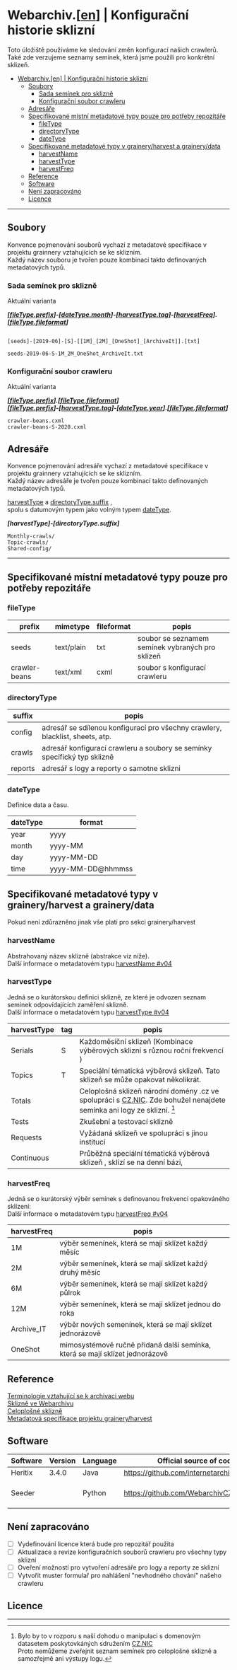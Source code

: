 # Webarchiv.[[en](README.en.md)] | Konfigurační historie sklizní

Toto úložiště používáme ke sledování změn konfigurací našich crawlerů.  
Také zde verzujeme seznamy semínek, která jsme použili pro konkrétní sklizeň.

- [Webarchiv.[en] | Konfigurační historie sklizní](#webarchiven--konfigurační-historie-sklizní)
  - [Soubory](#soubory)
    - [Sada semínek pro sklizně](#sada-semínek-pro-sklizně)
    - [Konfigurační soubor crawleru](#konfigurační-soubor-crawleru)
  - [Adresáře](#adresáře)
  - [Specifikované místní metadatové typy pouze pro potřeby repozitáře](#specifikované-místní-metadatové-typy-pouze-pro-potřeby-repozitáře)
    - [fileType](#filetype)
    - [directoryType](#directorytype)
    - [dateType](#datetype)
  - [Specifikované metadatové typy v grainery/harvest a grainery/data](#specifikované-metadatové-typy-v-graineryharvest-a-grainerydata)
    - [harvestName](#harvestname)
    - [harvestType](#harvesttype)
    - [harvestFreq](#harvestfreq)
  - [Reference](#reference)
  - [Software](#software)
  - [Není zapracováno](#není-zapracováno)
  - [Licence](#licence)

-------

## Soubory

Konvence pojmenování souborů vychazí z metadatové specifikace v projektu grainnery vztahujících se ke sklizním.  
Každý název souboru je tvořen pouze kombinací takto definovaných metadatových typů.

### Sada semínek pro sklizně

Aktuální varianta

***[[fileType.prefix](#filetype)]-[[dateType.month](#datetype)]-[[harvestType.tag](#harvesttype)]-[[harvestFreq](#harvestfreq)].[[fileType.fileformat](#filetype)]***

```

[seeds]-[2019-06]-[S]-[[1M]_[2M]_[OneShot]_[ArchiveIt]].[txt]

seeds-2019-06-S-1M_2M_OneShot_ArchiveIt.txt

```

### Konfigurační soubor crawleru

Aktuální varianta

***[[fileType.prefix](#filetype)].[[fileType.fileformat](#filetype)]***  
***[[fileType.prefix](#filetype)]-[[harvestType.tag](#harvesttype)]-[[dateType.year](#datetype)].[[fileType.fileformat](#filetype)]***

```
crawler-beans.cxml
crawler-beans-S-2020.cxml
```

## Adresáře

Konvence pojmenování adresáře vychazí z metadatové specifikace v projektu grainnery vztahujících se ke sklizním.  
Každý název adresáře je tvořen pouze kombinací takto definovaných metadatových typů.

[harvestType](#harvesttype) a [directoryType.suffix](#directorytype) ,  
spolu s datumovým typem jako volným typem [dateType](#datetype).

***[harvestType]-[directoryType.suffix]***

```
Monthly-crawls/
Topic-crawls/
Shared-config/
```

-------

## Specifikované místní metadatové typy pouze pro potřeby repozitáře

### fileType

| prefix        | mimetype   | fileformat | popis                                            |
|---------------|------------|------------|--------------------------------------------------|
| seeds         | text/plain | txt        | soubor se seznamem semínek vybraných pro sklizeň |
| crawler-beans | text/xml   | cxml       | soubor s konfigurací crawleru                    |

### directoryType

| suffix  | popis                                                                         |
|---------|-------------------------------------------------------------------------------|
| config  | adresář se sdílenou konfigurací pro všechny crawlery, blacklist, sheets, atp. |
| crawls  | adresář konfigurací crawleru a soubory se semínky specifický typ sklizně      |
| reports | adresář s logy a reporty o samotne sklizni                                    |

### dateType

Definice data a času.

| dateType | format            |
|----------|-------------------|
| year     | yyyy              |
| month    | yyyy-MM           |
| day      | yyyy-MM-DD        |
| time     | yyyy-MM-DD@hhmmss |

## Specifikované metadatové typy v grainery/harvest a grainery/data

Pokud není zdůrazněno jinak vše platí pro sekci grainery/harvest

### harvestName

Abstrahovaný název sklizně (abstrakce viz níže).  
Další informace o metadatovém typu [harvestName #v04](https://github.com/WebarchivCZ/grainery/wiki/Harvest#v04harvestnamefull)

### harvestType

Jedná se o kurátorskou definici sklizně, ze které je odvozen seznam semínek odpovídajících zaměření sklizně.  
Další informace o metadatovém typu [harvestType #v04](https://github.com/WebarchivCZ/grainery/wiki/Harvest#v04-harvesttype)

| harvestType | tag | popis                                                                                                                                    |
|-------------|-----|------------------------------------------------------------------------------------------------------------------------------------------|
| Serials     | S   | Každoměsíční sklizeň  (Kombinace výběrových sklizní s různou roční frekvencí )                                                           |
| Topics      | T   | Speciální tématická výběrová sklizeň. Tato sklizeň se může opakovat několikrát.                                                          |
| Totals      |     | Celoplošná sklizeň národní domény .cz ve spolupráci s [CZ.NIC](https://nic.cz/). Zde bohužel nenajdete semínka ani logy ze sklizní. [^1] |
| Tests       |     | Zkušební a testovací sklizně                                                                                                             |
| Requests    |     | Vyžádaná sklizeň ve spolupráci s jinou institucí                                                                                         |
| Continuous  |     | Průběžná speciální tématická výběrová sklizeň , sklízí se na denní bázi,                                                                 |

### harvestFreq

Jedná se o kurátorský výběr semínek s definovanou frekvencí opakováného sklízení:  
Další informace o metadatovém typu [harvestFreq #v04](https://github.com/WebarchivCZ/grainery/wiki/Harvest#v04-harvestsuffixharvestfreq)

| harvestFreq | popis                                                                        |
|-------------|------------------------------------------------------------------------------|
| 1M          | výběr semenínek, která se mají sklízet každý měsíc                           |
| 2M          | výběr semenínek, která se mají sklízet každý druhý měsíc                     |
| 6M          | výběr semenínek, která se mají sklízet každý půlrok                          |
| 12M         | výběr semenínek, která se mají sklízet jednou do roka                        |
| Archive_IT  | výběr nových semenínek, která se mají sklízet jednorázově                    |
| OneShot     | mimosystémově ručně přidaná další semínka, která se mají sklízet jednorázově |

## Reference

[Terminologie vztahující se k archivaci webu](https://www.webarchiv.cz/cs/terminologie)  
[Sklizně ve Webarchivu](https://www.webarchiv.cz/cs/o-webarchivu)  
[Celoplošné sklizně](https://www.webarchiv.cz/cs/celoplosne-sklizne)  
[Metadatová specifikace projektu grainery/harvest](https://github.com/WebarchivCZ/grainery/wiki/Harvest)

## Software

| Software | Version | Language | Official source of code                        | Utilization      |
|----------|---------|----------|------------------------------------------------|------------------|
| Heritix  | 3.4.0   | Java     | <https://github.com/internetarchive/heritrix3> | crawler          |
| Seeder   |         | Python   | <https://github.com/WebarchivCZ/Seeder.git>    | web curator tool |

## Není zapracováno

- [ ] Vydefinování licence která bude pro repozitář použita
- [ ] Aktualizace a revize konfiguračních souborů crawleru pro všechny typy sklizní
- [ ] Oveření možností pro vytvoření adresáře pro logy a reporty ze sklizní
- [ ] Vytvořit muster formulař pro nahlášení "nevhodného chování" našeho crawleru
  
## Licence

-------
[^1]: Bylo by to v rozporu s naší dohodu o manipulaci s domenovým datasetem poskytovkáných sdružením [CZ.NIC](https://nic.cz/)  
      Proto nemůžeme zveřejnit seznam semínek pro celoplošné sklizně a samozřejmě ani výstupy logu.
